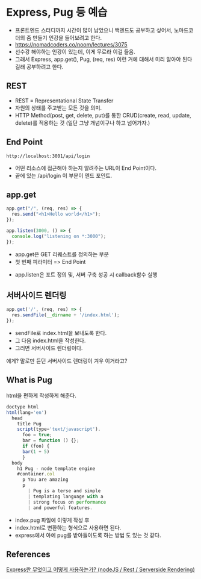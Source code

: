 # Express, Pug 등 예습

- 프론트엔드 스터디까지 시간이 많이 남았으니 백엔드도 공부하고 싶어서,
노마드코더의 줌 만들기 인강을 들어보려고 한다.
- https://nomadcoders.co/noom/lectures/3075
- 선수강 해야하는 인강이 있는데, 이게 무료라 이걸 들음.
- 그래서 Express, app.get(), Pug, (req, res) 이런 거에 대해서
미리 알아야 된다길래
공부하려고 한다.


## REST
- REST = Representational State Transfer
- 자원의 상태를 주고받는 모든 것을 의미.
- HTTP Method(post, get, delete, put)를 통한 CRUD(create, read, update, delete)를 적용하는 것
(일단 그냥 개념이구나 하고 넘어가자.)

## End Point


```
http://localhost:3001/api/login
```

- 어떤 리소스에 접근해야 하는지 알려주는 URL이 End Point이다.
- 끝에 있는 /api/login 이 부분이 엔드 포인트.




## app.get

```js
app.get("/", (req, res) => {
  res.send("<h1>Hello world</h1>");
});

app.listen(3000, () => {
  console.log("listening on *:3000");
});
```

- app.get은 GET 리퀘스트를 정의하는 부분
- 첫 번째 피라미터 => End Point

+ app.listen은 포트 정의 및, 서버 구축 성공 시 callback함수 실행


## 서버사이드 렌더링

```js
app.get('/', (req, res) => {
  res.sendFile(__dirname + '/index.html');
});
```

- sendFile로 index.html을 보내도록 한다.
- 그 다음 index.html을 작성한다.
- 그러면 서버사이드 렌더링이다.

에게? 말로만 듣던 서버사이드 렌더링이 겨우 이거라고?



## What is Pug

html을 편하게 작성하게 해준다.
```js
doctype html
html(lang='en')
  head
    title Pug
    script(type='text/javascript').
      foo = true;
      bar = function () {};
      if (foo) {
      bar(1 + 5)
      }
  body
    h1 Pug - node template engine
    #container.col
      p You are amazing
      p
        | Pug is a terse and simple
        | templating language with a
        | strong focus on performance
        | and powerful features.
```
- index.pug 파일에 이렇게 작성 후
- index.html로 변환하는 형식으로 사용하면 된다.
- express에서 아예 pug를 받아들이도록 하는 방법 도 있는 것 같다.




## References

<a href="https://basemenks.tistory.com/254">
    Express란 무엇이고 어떻게 사용하는가? (nodeJS / Rest / Serverside Rendering)
</a>